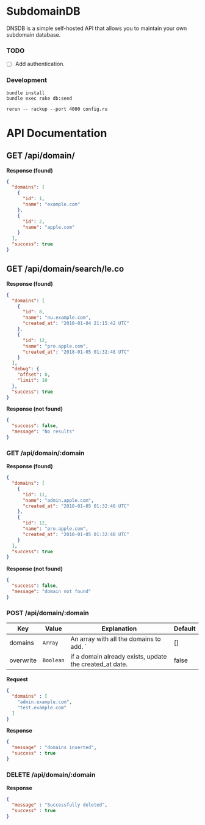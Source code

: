 # SubdomainDB

DNSDB is a simple self-hosted API that allows you to maintain your own subdomain database.


### TODO
- [ ] Add authentication.

### Development

```
bundle install
bundle exec rake db:seed

rerun -- rackup --port 4000 config.ru
```

# API Documentation

## GET /api/domain/

**Response (found)**

```json
{
  "domains": [
    {
      "id": 1,
      "name": "example.com"
    },
    {
      "id": 2,
      "name": "apple.com"
    }
  ],
  "success": true
}
```

## GET /api/domain/search/le.co

**Response (found)**

```json
{
  "domains": [
    {
      "id": 8,
      "name": "nu.example.com",
      "created_at": "2018-01-04 21:15:42 UTC"
    },
    {
      "id": 12,
      "name": "pro.apple.com",
      "created_at": "2018-01-05 01:32:48 UTC"
    }
  ],
  "debug": {
    "offset": 0,
    "limit": 10
  },
  "success": true
}
```

**Response (not found)**

```json
{
  "success": false,
  "message": "No results"
}
```

### GET /api/domain/:domain

**Response (found)**

```json
{
  "domains": [
    {
      "id": 11,
      "name": "admin.apple.com",
      "created_at": "2018-01-05 01:32:48 UTC"
    },
    {
      "id": 12,
      "name": "pro.apple.com",
      "created_at": "2018-01-05 01:32:48 UTC"
    }
  ],
  "success": true
}
```

**Response (not found)**

```json
{
  "success": false,
  "message": "domain not found"
}
```

### POST /api/domain/:domain

Key       | Value     | Explanation                                             | Default
--------- | --------- | ------------------------------------------------------- | -------
domains   | `Array`   | An array with all the domains to add. `                 | []
overwrite | `Boolean` | if a domain already exists, update the created_at date. | false

**Request**

```json
{
  "domains" : [
    "admin.example.com",
    "test.example.com"
  ]
}
```

**Response**

```json
{
  "message" : "domains inserted",
  "success" : true
}
```

### DELETE /api/domain/:domain

**Response**

```json
{
  "message" : "Successfully deleted",
  "success" : true
}
```
